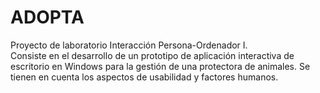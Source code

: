 # ADOPTA
Proyecto de laboratorio Interacción Persona-Ordenador I.  
Consiste en el desarrollo de un prototipo de aplicación interactiva de escritorio en Windows para la gestión de una protectora de animales. Se tienen en cuenta los aspectos de usabilidad y factores humanos.
